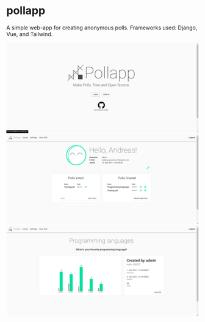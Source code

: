 # pollapp

A simple web-app for creating anonymous polls. Frameworks used: Django, Vue, and Tailwind.

![alt text](https://github.com/dev-andreas/pollapp/blob/main/gallery/welcome.png?raw=true)
![alt text](https://github.com/dev-andreas/pollapp/blob/main/gallery/home.png?raw=true)
![alt text](https://github.com/dev-andreas/pollapp/blob/main/gallery/poll.png?raw=true)
